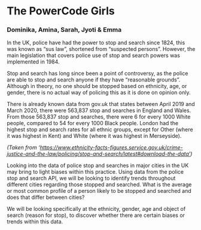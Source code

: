 # The PowerCode Girls
### Dominika, Amina, Sarah, Jyoti & Emma

In the UK, police have had the power to stop and search since 1824, this was known as “sus law”, shortened from “suspected persons”. However, the main legislation that covers police use of stop and search powers was implemented in 1984. 

Stop and search has long since been a point of controversy, as the police are able to stop and search anyone if they have “reasonable grounds”. Although in theory, no one should be stopped based on ethnicity, age, or gender, there is no actual way of policing this as it is done on opinion only.

There is already known data from gov.uk that states between April 2019 and March 2020, there were 563,837 stop and searches in England and Wales. From those 563,837 stop and searches, there were 6 for every 1000 White people, compared to 54 for every 1000 Black people. London had the highest stop and search rates for all ethnic groups, except for Other (where it was highest in Kent) and White (where it was highest in Merseyside).

*(Taken from ‘https://www.ethnicity-facts-figures.service.gov.uk/crime-justice-and-the-law/policing/stop-and-search/latest#download-the-data’)*

Looking into the data of police stop and searches in major cities in the UK may bring to light biases within this practice. Using data from the police stop and search API, we will be looking to identify trends throughout different cities regarding those stopped and searched. What is the average or most common profile of a person likely to be stopped and searched and does that differ between cities?

We will be looking specifically at the ethnicity, gender, age and object of search (reason for stop), to discover whether there are certain biases or trends within this data.

